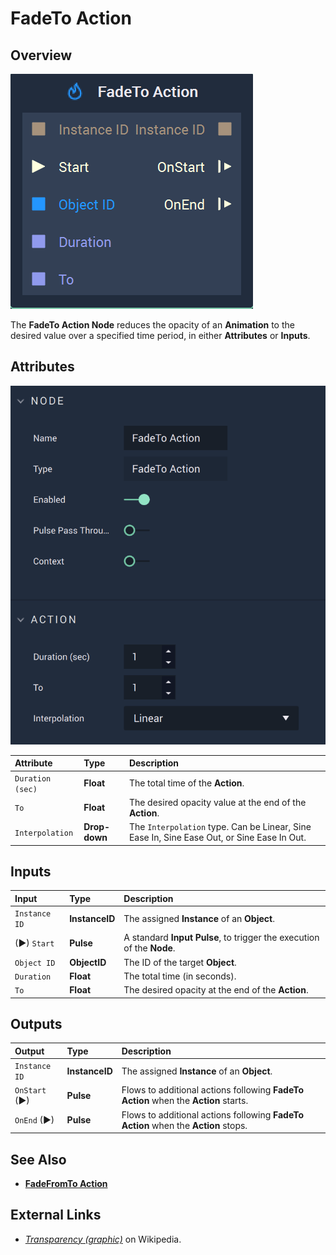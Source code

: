 # FadeTo Action

## Overview

![The FadeTo Action Node.](../../.gitbook/assets/fadetoactionnode.png)

The **FadeTo Action Node** reduces the opacity of an **Animation** to the desired value over a specified time period, in either **Attributes** or **Inputs**.

## Attributes

![The FadeTo Action Node Attributes.](../../.gitbook/assets/fadetoactionattributes.png)

| Attribute | Type | Description |
| :--- | :--- | :--- |
| `Duration (sec)` | **Float** | The total time of the **Action**. |
| `To` | **Float** | The desired opacity value at the end of the **Action**. |
| `Interpolation` | **Drop-down** | The `Interpolation` type. Can be Linear, Sine Ease In, Sine Ease Out, or Sine Ease In Out. |

## Inputs

| Input | Type | Description |
| :--- | :--- | :--- |
| `Instance ID` | **InstanceID** | The assigned **Instance** of an **Object**. |
| \(►\) `Start` | **Pulse** | A standard **Input Pulse**, to trigger the execution of the **Node**. |
| `Object ID` | **ObjectID** | The ID of the target **Object**. |
| `Duration` | **Float** | The total time \(in seconds\). |
| `To` | **Float** | The desired opacity at the end of the **Action**. |

## Outputs

| Output | Type | Description |
| :--- | :--- | :--- |
| `Instance ID` | **InstanceID** | The assigned **Instance** of an **Object**. |
| `OnStart` \(►\) | **Pulse** | Flows to additional actions following **FadeTo Action** when the **Action** starts. |
| `OnEnd` \(►\) | **Pulse** | Flows to additional actions following **FadeTo Action** when the **Action** stops. |

## See Also

* [**FadeFromTo Action**](fadefromtoaction.md)

## External Links

* [_Transparency \(graphic\)_](https://en.wikipedia.org/wiki/Transparency_%28graphic%29) on Wikipedia.

